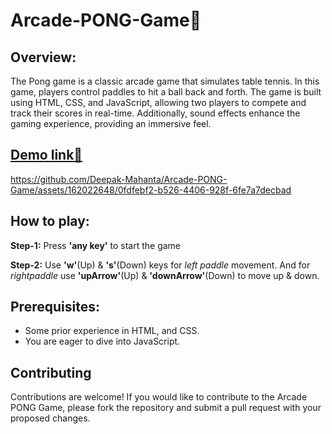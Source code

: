 # Arcade-PONG-Game🏓

## Overview:

The Pong game is a classic arcade game that simulates table tennis. In this game, players control paddles to hit a ball back and forth. The game is built using HTML, CSS, and JavaScript, allowing two players to compete and track their scores in real-time. Additionally, sound effects enhance the gaming experience, providing an immersive feel. 

## [Demo link🔗](https://deepak-mahanta.github.io/Arcade-PONG-Game/) 



https://github.com/Deepak-Mahanta/Arcade-PONG-Game/assets/162022648/0fdfebf2-b526-4406-928f-6fe7a7decbad



## How to play:

**Step-1:** Press **'any key'** to start the game 

**Step-2:** Use **'w'**(Up) & **'s'**(Down) keys for _left paddle_ movement. And for _rightpaddle_ use **'upArrow'**(Up) & **'downArrow'**(Down) to move up & down.

## Prerequisites:

- Some prior experience in HTML, and CSS.
- You are eager to dive into JavaScript.

## Contributing

Contributions are welcome! If you would like to contribute to the Arcade PONG Game, please fork the repository and submit a pull request with your proposed changes.
